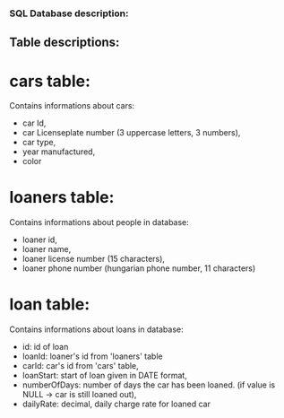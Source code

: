 ### SQL Database description:

## Table descriptions: 

# cars table: 

Contains informations about cars: 

+ car Id,
+ car Licenseplate number (3 uppercase letters, 3 numbers),
+ car type,
+ year manufactured,
+ color

# loaners table:
Contains informations about people in database:

+ loaner id, 
+ loaner name, 
+ loaner license number (15 characters),
+ loaner phone number (hungarian phone number, 11 characters)

# loan table: 
Contains informations about loans in database:

+ id: id of loan
+ loanId: loaner's id from 'loaners' table
+ carId: car's id from 'cars' table,
+ loanStart: start of loan given in DATE format,
+ numberOfDays: number of days the car has been loaned. (if value is NULL -> car is still loaned out),
+ dailyRate: decimal, daily charge rate for loaned car
